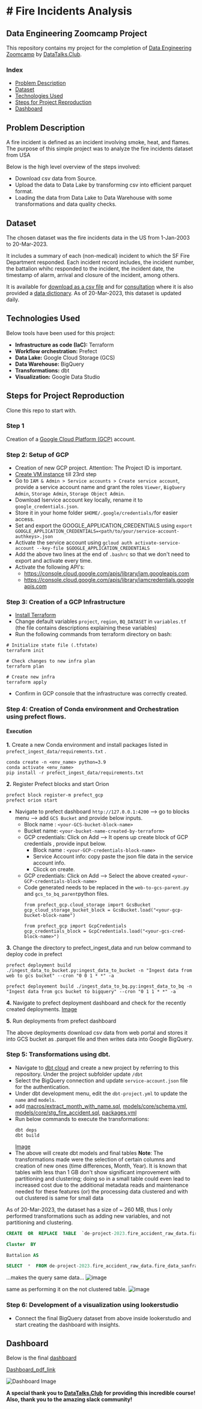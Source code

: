 # # Fire Incidents Analysis

## Data Engineering Zoomcamp Project

This repository contains my project for the completion of [Data Engineering Zoomcamp](https://github.com/DataTalksClub/data-engineering-zoomcamp) by [DataTalks.Club](https://datatalks.club).

### Index
- [Problem Description](#problem-description)
- [Dataset](#dataset)
- [Technologies Used](#technologies-used)
- [Steps for Project Reproduction](#steps-for-project-reproduction)
- [Dashboard](#dashboard)
## Problem Description
A fire incident is defined as an incident involving smoke, heat, and flames.
The purpose of this simple project was to analyze the fire incidents dataset from USA

Below is the high level overview of the steps involved:
 * Download csv data from Source.
 * Upload the data to Data Lake by transforming csv into efficient parquet format.
 * Loading the data from Data Lake to Data Warehouse with some transformations and data quality checks.
 
 ## Dataset
The chosen dataset was the fire incidents data in the US from 1-Jan-2003 to 20-Mar-2023. 

It includes a summary of each (non-medical) incident to which the SF Fire Department responded. Each incident record includes, the incident number, the battalion whihc responded to the incident, the incident date, the timestamp of alarm, arrival and closure of the incident, among others. 

It is available for [download as a csv file](https://data.sfgov.org/api/views/wr8u-xric/rows.csv?accessType=DOWNLOAD) and for [consultation](https://data.sfgov.org/Public-Safety/Fire-Incidents/wr8u-xric) where it is also provided a [data dictionary](https://data.sfgov.org/api/views/wr8u-xric/files/54c601a2-63f1-4b27-a79d-f484c620f061?download=true&filename=FIR-0001_DataDictionary_fire-incidents.xlsx). As of 20-Mar-2023, this dataset is updated daily.

## Technologies Used

Below tools have been used for this project:
- **Infrastructure as code (IaC):** Terraform
- **Workflow orchestration:** Prefect
- **Data Lake:** Google Cloud Storage (GCS)
- **Data Warehouse:** BigQuery
- **Transformations:** dbt
- **Visualization:** Google Data Studio

## Steps for Project Reproduction
Clone this repo to start with.

### Step 1
Creation of a [Google Cloud Platform (GCP)](https://cloud.google.com/) account.

### Step 2: Setup of GCP 
- Creation of new GCP project. Attention: The Project ID is important. 
- [Create VM instance](https://github.com/ABZ-Aaron/DataEngineerZoomCamp/blob/master/week_1_basics_n_setup/README.md#setting-up-a-cloud-vm-and-ssh-access) till 23rd step 
- Go to `IAM & Admin > Service accounts > Create service account`, provide a service account name and grant the roles `Viewer`, `BigQuery Admin`, `Storage Admin`, `Storage Object Admin`. 
- Download lservice account key locally, rename it to `google_credentials.json`. 
- Store it in your home folder `$HOME/.google/credentials/`for easier access. 
- Set and export the GOOGLE_APPLICATION_CREDENTIALS using `export GOOGLE_APPLICATION_CREDENTIALS=<path/to/your/service-account-authkeys>.json`
- Activate the service account using `gcloud auth activate-service-account --key-file $GOOGLE_APPLICATION_CREDENTIALS`
- Add the above two lines at the end of `.bashrc` so that we don't need to export and activate every time.
- Activate the following API's:
   * https://console.cloud.google.com/apis/library/iam.googleapis.com
   * https://console.cloud.google.com/apis/library/iamcredentials.googleapis.com

### Step 3: Creation of a GCP Infrastructure
- [Install Terraform](https://learn.hashicorp.com/tutorials/terraform/install-cli)
- Change default variables `project`, `region`, `BQ_DATASET` in `variables.tf` (the file contains descriptions explaining these variables)
- Run the following commands from terraform directory on bash:
```shell
# Initialize state file (.tfstate)
terraform init

# Check changes to new infra plan
terraform plan

# Create new infra
terraform apply
```
- Confirm in GCP console that the infrastructure was correctly created.

### Step 4: Creation of Conda environment and Orchestration using prefect flows.

#### Execution

**1.** Create a new Conda environment and install packages listed in  `prefect_ingest_data/requirements.txt` . 
```
conda create -n <env_name> python=3.9
conda activate <env_name>
pip install -r prefect_ingest_data/requirements.txt
```
**2.** Register Prefect blocks and start Orion

```
prefect block register-m prefect_gcp
prefect orion start
```
* Navigate to prefect dashboard `http://127.0.0.1:4200` --> go to blocks menu --> add `GCS Bucket` and provide below inputs.
	* Block name : `<your-GCS-bucket-block-name>`
	* Bucket name: `<your-bucket-name-created-by-terraform>`
	* GCP credentials:  Click on Add --> It opens up create block of GCP credentials , provide input below.
		* Block name : `<your-GCP-credentials-block-name>`
		* Service Account info: copy paste the json file data in the service account info.
		* Clicck on create.
	* GCP credentials:  Click on Add --> Select the above created `<your-GCP-credentials-block-name>`
	* Code generated needs to be replaced in the `web-to-gcs-parent.py` and `gcs_to_bq_parent`python files.
		```
		from prefect_gcp.cloud_storage import GcsBucket
		gcp_cloud_storage_bucket_block = GcsBucket.load("<your-gcp-bucket-block-name")

		from prefect_gcp import GcpCredentials
		gcp_credentials_block = GcpCredentials.load("<your-gcs-cred-block-name>")

		```    
**3.**  Change the directory to prefect_ingest_data and run below command to deploy code in prefect 
```
prefect deployment build ./ingest_data_to_bucket.py:ingest_data_to_bucket -n "Ingest data from web to gcs bucket" --cron "0 0 1 * *" -a

prefect deployement build ./ingest_data_to_bq.py:ingest_data_to_bq -n "Ingest data from gcs bucket to bigquery" --cron "0 1 1 * *" -a
```
**4.** Navigate to prefect deployment dashboard and check for the recently created deployments. 
[Image](https://github.com/shivanipadal/Fire_Incident_DE/blob/main/images/deploy_code.png)

**5.** Run deployments from prefect dashboard

The above deployments download csv data from web portal  and stores it into GCS bucket as .parquet file and then writes data into Google BigQuery.

### Step 5: Transformations using dbt.

* Navigate to [dbt cloud](https://www.getdbt.com/) and create a new project by referring to this repository. Under the project subfolder update `/dbt`
* Select the BigQuery connection and update `service-account.json` file for the authentication. 
* Under dbt development menu, edit the `dbt-project.yml` to update the `name` and `models`.
* add [macros/extract_month_with_name.sql](https://github.com/shivanipadal/DE_projects/tree/main/Project2/dbt/macros),   [models/core/schema.yml](https://github.com/shivanipadal/Fire_Incident_DE/blob/main/dbt/models/core/schema.yml), [models/core/stg_fire_accident.sql](https://github.com/shivanipadal/Fire_Incident_DE/blob/main/dbt/models/core/stg_fire_accident.sql), [packages.yml](https://github.com/shivanipadal/Fire_Incident_DE/blob/main/dbt/packages.yml)
* Run below commands to execute the transformations:
	```
	dbt deps
	dbt build
	``` 
	[Image](https://github.com/shivanipadal/Fire_Incident_DE/blob/main/images/dbt.png)
* The above will create dbt models and final tables
   **Note**: The transformations made were the selection of certain columns and creation of new ones (time differences, Month, Year). It is known that tables with less than 1 GB don't show significant improvement with partitioning and clustering; doing so in a small table could even lead to increased cost due to the additional metadata reads and maintenance needed for these features (or) the processing data clustered and with out clustered is same for small data

As of 20-Mar-2023, the dataset has a size of ~ 260 MB, thus I only performed transformations such as adding new variables, and not partitioning and clustering.

```sql
CREATE  OR  REPLACE  TABLE  `de-project-2023.fire_accident_raw_data.fire_data_sanfrancisco_clustered`

Cluster  BY

Battalion AS

SELECT  *  FROM de-project-2023.fire_accident_raw_data.fire_data_sanfrancisco;
```

...makes the query same data...
![image](/images/clustered_table.png)

same as performing it on the not clustered table.
![image](/images/normal_table.png)

 ### Step 6: Development of a visualization using lookerstudio

 * Connect the final BigQuery dataset from above inside lookerstudio and start creating the dashboard with insights. 
 
 ## Dashboard

Below is the final [dashboard](https://lookerstudio.google.com/reporting/16920cba-f313-43f9-a4eb-7fd6cdb0dd19/page/hKJJD)

[Dashboard_pdf_link](https://github.com/shivanipadal/Fire_Incident_DE/blob/main/Dashboard/Fire_Incident_Report.pdf)

![Dashboard Image](https://github.com/shivanipadal/Fire_Incident_DE/blob/main/images/Dashboard.jpg)

**A special thank you to [DataTalks.Club](https://datatalks.club) for providing this incredible course! Also, thank you to the amazing slack community!**
